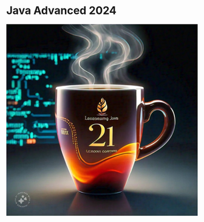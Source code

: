 # Java Advanced 2024
![](https://github.com/bravoagustin/Java_Advanced_2024/blob/main/Imagen%20de%20WhatsApp%202024-09-04%20a%20las%2002.13.28_38e6aaf1.jpg)
